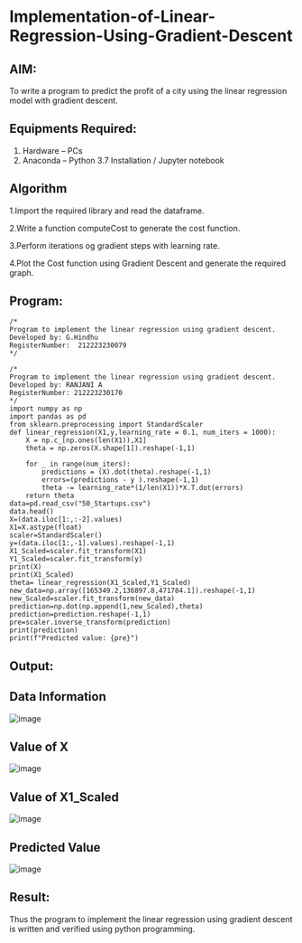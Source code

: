 # Implementation-of-Linear-Regression-Using-Gradient-Descent

## AIM:
To write a program to predict the profit of a city using the linear regression model with gradient descent.

## Equipments Required:
1. Hardware – PCs
2. Anaconda – Python 3.7 Installation / Jupyter notebook

## Algorithm
1.Import the required library and read the dataframe.

2.Write a function computeCost to generate the cost function.

3.Perform iterations og gradient steps with learning rate.

4.Plot the Cost function using Gradient Descent and generate the required graph.

## Program:
```
/*
Program to implement the linear regression using gradient descent.
Developed by: G.Hindhu
RegisterNumber:  212223230079
*/
```
```
/*
Program to implement the linear regression using gradient descent.
Developed by: RANJANI A
RegisterNumber: 212223230170
*/
import numpy as np
import pandas as pd
from sklearn.preprocessing import StandardScaler
def linear_regression(X1,y,learning_rate = 0.1, num_iters = 1000):
    X = np.c_[np.ones(len(X1)),X1]
    theta = np.zeros(X.shape[1]).reshape(-1,1)
    
    for _ in range(num_iters):
        predictions = (X).dot(theta).reshape(-1,1)
        errors=(predictions - y ).reshape(-1,1)
        theta -= learning_rate*(1/len(X1))*X.T.dot(errors)
    return theta
data=pd.read_csv("50_Startups.csv")
data.head()
X=(data.iloc[1:,:-2].values)
X1=X.astype(float)
scaler=StandardScaler()
y=(data.iloc[1:,-1].values).reshape(-1,1)
X1_Scaled=scaler.fit_transform(X1)
Y1_Scaled=scaler.fit_transform(y)
print(X)
print(X1_Scaled)
theta= linear_regression(X1_Scaled,Y1_Scaled)
new_data=np.array([165349.2,136897.8,471784.1]).reshape(-1,1)
new_Scaled=scaler.fit_transform(new_data)
prediction=np.dot(np.append(1,new_Scaled),theta)
prediction=prediction.reshape(-1,1)
pre=scaler.inverse_transform(prediction)
print(prediction)
print(f"Predicted value: {pre}")
```
## Output:
## Data Information
![image](https://github.com/user-attachments/assets/67a0d1dd-17df-47b8-aede-c797fc4430c8)
## Value of X
![image](https://github.com/user-attachments/assets/fa776772-9c7b-4dd9-9a9b-d10e15743a25)

## Value of X1_Scaled
![image](https://github.com/user-attachments/assets/27cd4cb2-0d01-4e59-b626-ecbeed7b5e1a)
## Predicted Value
![image](https://github.com/user-attachments/assets/dadc0edd-9d48-40ce-9b23-527d62b7d7ad)


## Result:
Thus the program to implement the linear regression using gradient descent is written and verified using python programming.
